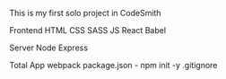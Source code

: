 This is my first solo project in CodeSmith

Frontend
  HTML
  CSS
  SASS
  JS
  React
  Babel

Server
  Node
  Express


Total App
  webpack
  package.json - npm init -y
  .gitignore
